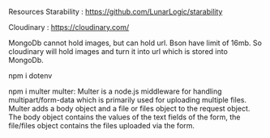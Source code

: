 
Resources
Starability : https://github.com/LunarLogic/starability

Cloudinary : https://cloudinary.com/

MongoDb cannot hold images, but can hold url. Bson have limit of 16mb. So cloudinary will hold images and turn it into url which is stored into MongoDb.


npm i dotenv


npm i multer
multer: Multer is a node.js middleware for handling multipart/form-data which is primarily used for uploading multiple files. Multer adds a body object and a file or files object to the request object. The body object contains the values of the text fields of the form, the file/files object contains the files uploaded via the form.